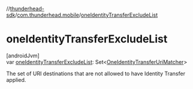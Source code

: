 //[thunderhead-sdk](../../index.md)/[com.thunderhead.mobile](index.md)/[oneIdentityTransferExcludeList](one-identity-transfer-exclude-list.md)

# oneIdentityTransferExcludeList

[androidJvm]\
var [oneIdentityTransferExcludeList](one-identity-transfer-exclude-list.md): Set<[OneIdentityTransferUriMatcher](../com.thunderhead.mobile.identitytransfer/-one-identity-transfer-uri-matcher/index.md)>

The set of URI destinations that are not allowed to have Identity Transfer applied.
